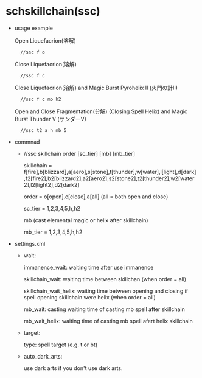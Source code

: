 # schskillchain(ssc)
- usage example

  Open Liquefacrion(溶解)

        //ssc f o

  Close Liquefacrion(溶解)

        //ssc f c

  Close Liquefacrion(溶解) and Magic Burst Pyrohelix II (火門の計II)

        //ssc f c mb h2 

  Open and Close Fragmentation(分解) (Closing Spell Helix) and Magic Burst Thunder V (サンダーV)

        //ssc t2 a h mb 5

- commnad

  - //ssc skillchain order [sc_tier] [mb] [mb_tier]

    skillchain = f[fire],b[blizzard],a[aero],s[stone],t[thunder],w[water],l[light],d[dark],f2[fire2],b2[blizzard2],a2[aero2],s2[stone2],t2[thunder2],w2[water2],l2[light2],d2[dark2]

    order = o[open],c[close],a[all] (all = both open and close)

    sc_tier = 1,2,3,4,5,h,h2

    mb (cast elemental magic or helix after skillchain)

    mb_tier = 1,2,3,4,5,h,h2

- settings.xml
  - wait:

    immanence_wait: waiting time after use immanence

    skillchain_wait: waiting time between skillchan (when order = all)

    skillchain_wait_helix: waiting time between opening and closing if spell opening skillchain were helix (when order = all)

    mb_wait: casting waiting time of casting mb spell after skillchain 

    mb_wait_helix: waiting time of casting mb spell afert helix skillchain

  - target:

    type: spell target (e.g. t or bt)

  - auto_dark_arts:
  
    use dark arts if you don't use dark arts.